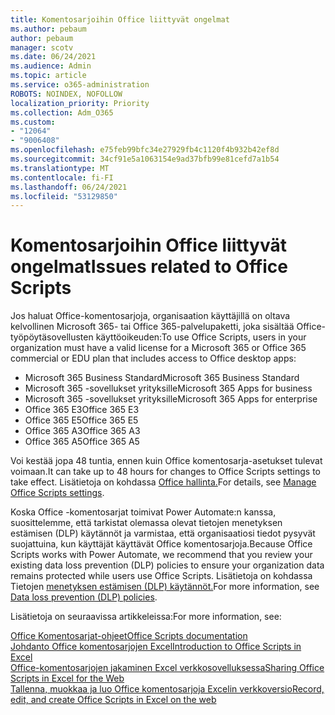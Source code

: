 ```yaml
---
title: Komentosarjoihin Office liittyvät ongelmat
ms.author: pebaum
author: pebaum
manager: scotv
ms.date: 06/24/2021
ms.audience: Admin
ms.topic: article
ms.service: o365-administration
ROBOTS: NOINDEX, NOFOLLOW
localization_priority: Priority
ms.collection: Adm_O365
ms.custom:
- "12064"
- "9006408"
ms.openlocfilehash: e75feb99bfc34e27929fb4c1120f4b932b42ef8d
ms.sourcegitcommit: 34cf91e5a1063154e9ad37bfb99e81cefd7a1b54
ms.translationtype: MT
ms.contentlocale: fi-FI
ms.lasthandoff: 06/24/2021
ms.locfileid: "53129850"
---
```

# <a name="issues-related-to-office-scripts"></a><span data-ttu-id="df9c5-102">Komentosarjoihin Office liittyvät ongelmat</span><span class="sxs-lookup"><span data-stu-id="df9c5-102">Issues related to Office Scripts</span></span>

<span data-ttu-id="df9c5-103">Jos haluat Office-komentosarjoja, organisaation käyttäjillä on oltava kelvollinen Microsoft 365- tai Office 365-palvelupaketti, joka sisältää Office-työpöytäsovellusten käyttöoikeuden:</span><span class="sxs-lookup"><span data-stu-id="df9c5-103">To use Office Scripts, users in your organization must have a valid license for a Microsoft 365 or Office 365 commercial or EDU plan that includes access to Office desktop apps:</span></span>

- <span data-ttu-id="df9c5-104">Microsoft 365 Business Standard</span><span class="sxs-lookup"><span data-stu-id="df9c5-104">Microsoft 365 Business Standard</span></span>
- <span data-ttu-id="df9c5-105">Microsoft 365 -sovellukset yrityksille</span><span class="sxs-lookup"><span data-stu-id="df9c5-105">Microsoft 365 Apps for business</span></span>
- <span data-ttu-id="df9c5-106">Microsoft 365 -sovellukset yrityksille</span><span class="sxs-lookup"><span data-stu-id="df9c5-106">Microsoft 365 Apps for enterprise</span></span>
- <span data-ttu-id="df9c5-107">Office 365 E3</span><span class="sxs-lookup"><span data-stu-id="df9c5-107">Office 365 E3</span></span>
- <span data-ttu-id="df9c5-108">Office 365 E5</span><span class="sxs-lookup"><span data-stu-id="df9c5-108">Office 365 E5</span></span>
- <span data-ttu-id="df9c5-109">Office 365 A3</span><span class="sxs-lookup"><span data-stu-id="df9c5-109">Office 365 A3</span></span>
- <span data-ttu-id="df9c5-110">Office 365 A5</span><span class="sxs-lookup"><span data-stu-id="df9c5-110">Office 365 A5</span></span>

<span data-ttu-id="df9c5-111">Voi kestää jopa 48 tuntia, ennen kuin Office komentosarja-asetukset tulevat voimaan.</span><span class="sxs-lookup"><span data-stu-id="df9c5-111">It can take up to 48 hours for changes to Office Scripts settings to take effect.</span></span> <span data-ttu-id="df9c5-112">Lisätietoja on kohdassa [Office hallinta.](/microsoft-365/admin/manage/manage-office-scripts-settings)</span><span class="sxs-lookup"><span data-stu-id="df9c5-112">For details, see [Manage Office Scripts settings](/microsoft-365/admin/manage/manage-office-scripts-settings).</span></span>

<span data-ttu-id="df9c5-113">Koska Office -komentosarjat toimivat Power Automate:n kanssa, suosittelemme, että tarkistat olemassa olevat tietojen menetyksen estämisen (DLP) käytännöt ja varmistaa, että organisaatiosi tiedot pysyvät suojattuina, kun käyttäjät käyttävät Office komentosarjoja.</span><span class="sxs-lookup"><span data-stu-id="df9c5-113">Because Office Scripts works with Power Automate, we recommend that you review your existing data loss prevention (DLP) policies to ensure your organization data remains protected while users use ‎Office Scripts‎.</span></span> <span data-ttu-id="df9c5-114">Lisätietoja on kohdassa Tietojen [menetyksen estämisen (DLP) käytännöt.](/power-automate/prevent-data-loss)</span><span class="sxs-lookup"><span data-stu-id="df9c5-114">For more information, see [Data loss prevention (DLP) policies](/power-automate/prevent-data-loss).</span></span>

<span data-ttu-id="df9c5-115">Lisätietoja on seuraavissa artikkeleissa:</span><span class="sxs-lookup"><span data-stu-id="df9c5-115">For more information, see:</span></span>

[<span data-ttu-id="df9c5-116">Office Komentosarjat-ohjeet</span><span class="sxs-lookup"><span data-stu-id="df9c5-116">Office Scripts documentation</span></span>](/office/dev/scripts/)<br/>
[<span data-ttu-id="df9c5-117">Johdanto Office komentosarjojen Excel</span><span class="sxs-lookup"><span data-stu-id="df9c5-117">Introduction to Office Scripts in Excel</span></span>](https://support.microsoft.com/office/introduction-to-office-scripts-in-excel-9fbe283d-adb8-4f13-a75b-a81c6baf163a)<br/>
[<span data-ttu-id="df9c5-118">Office-komentosarjojen jakaminen Excel verkkosovelluksessa</span><span class="sxs-lookup"><span data-stu-id="df9c5-118">Sharing Office Scripts in Excel for the Web</span></span>](https://support.microsoft.com/office/sharing-office-scripts-in-excel-for-the-web-226eddbc-3a44-4540-acfe-fccda3d1122b)<br/>
[<span data-ttu-id="df9c5-119">Tallenna, muokkaa ja luo Office komentosarjoja Excelin verkkoversio</span><span class="sxs-lookup"><span data-stu-id="df9c5-119">Record, edit, and create Office Scripts in Excel on the web</span></span>](/office/dev/scripts/tutorials/excel-tutorial)